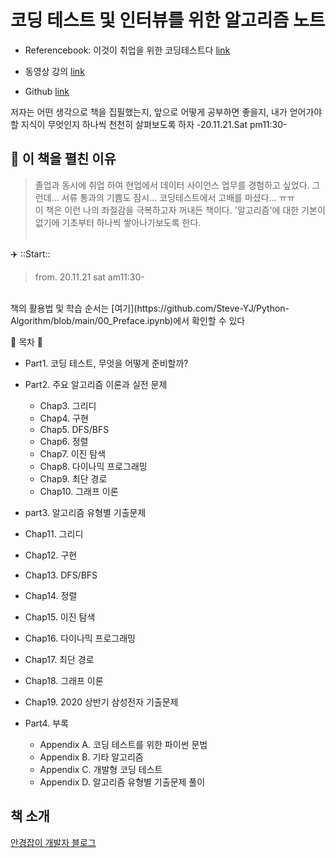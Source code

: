 # 코딩 테스트 및 인터뷰를 위한 알고리즘 노트
* Referencebook: 이것이 취업을 위한 코딩테스트다  [link](http://www.yes24.com/Product/Goods/91433923)

* 동영상 강의 [link](https://www.youtube.com/watch?v=m-9pAwq1o3w)
* Github [link](https://github.com/ndb796)

저자는 어떤 생각으로 책을 집필했는지, 앞으로 어떻게 공부하면 좋을지, 내가 얻어가야할 지식이 무엇인지 하나씩 천천히 살펴보도록 하자 -20.11.21.Sat pm11:30-

## 📔 이 책을 펼친 이유

> 졸업과 동시에 취업 하여 현업에서 데이터 사이언스 업무를 경험하고 싶었다. 그런데... 서류 통과의 기쁨도 잠시... 코딩테스트에서 고배를 마셨다... ㅠㅠ<br>
> 이 책은 이런 나의 좌절감을 극복하고자 꺼내든 책이다. '알고리즘'에 대한 기본이 없기에 기초부터 하나씩 쌓아나가보도록 한다. <br><br>

✈️ ::Start::
> from. 20.11.21 sat am11:30-
<br>
책의 활용법 및 학습 순서는 [여기](https://github.com/Steve-YJ/Python-Algorithm/blob/main/00_Preface.ipynb)에서 확인할 수 있다<br>

🔰 목차 🔰
* Part1. 코딩 테스트, 무엇을 어떻게 준비할까?<br>

* Part2. 주요 알고리즘 이론과 실전 문제<br>
    * Chap3. 그리디<br>
    * Chap4. 구현<br> 
    * Chap5. DFS/BFS<br>
    * Chap6. 정렬<br>
    * Chap7. 이진 탐색<br>
    * Chap8. 다이나믹 프로그래밍<br>
    * Chap9. 최단 경로<br>
    * Chap10. 그래프 이론<br>

* part3. 알고리즘 유형별 기출문제
 * Chap11. 그리디<br>
 * Chap12. 구현<br> 
 * Chap13. DFS/BFS<br>
 * Chap14. 정렬<br>
 * Chap15. 이진 탐색<br>
 * Chap16. 다이나믹 프로그래밍<br>
 * Chap17. 최단 경로<br>
 * Chap18. 그래프 이론<br>
 * Chap19. 2020 상반기 삼성전자 기출문제

*  Part4. 부록
    *  Appendix A. 코딩 테스트를 위한 파이썬 문법<br>
    * Appendix B. 기타 알고리즘<br>
    * Appendix C. 개발형 코딩 테스트<br>
    * Appendix D. 알고리즘 유형별 기출문제 풀이

## 책 소개
[안경잡이 개발자 블로그](https://blog.naver.com/ndb796)
